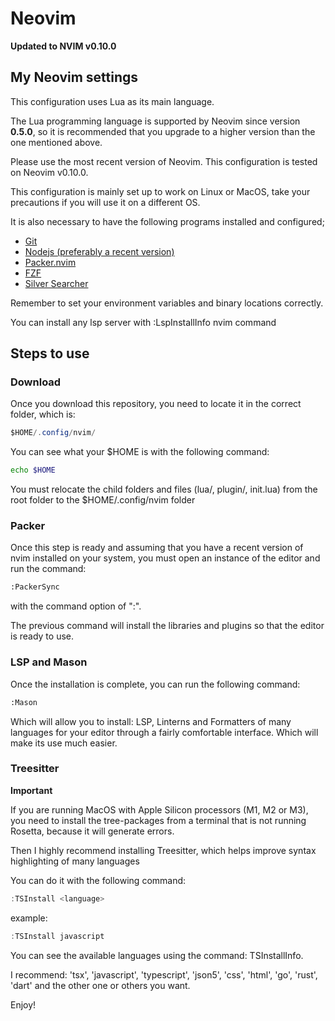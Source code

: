 # Neovim

**Updated to NVIM v0.10.0**

## My Neovim settings

This configuration uses Lua as its main language.

The Lua programming language is supported by Neovim since version **0.5.0**, so it
is recommended that you upgrade to a higher version than the one mentioned
above.

Please use the most recent version of Neovim.
This configuration is tested on Neovim v0.10.0.

This configuration is mainly set up to work on Linux or MacOS,
take your precautions if you will use it on a different OS.

It is also necessary to have the following programs installed and configured;

- [Git](https://git-scm.com/)
- [Nodejs (preferably a recent version)](https://nodejs.org/)
- [Packer.nvim](https://github.com/wbthomason/packer.nvim)
- [FZF](https://github.com/junegunn/fzf)
- [Silver Searcher](https://github.com/ggreer/the_silver_searcher)

Remember to set your environment variables and binary locations correctly.

You can install any lsp server with :LspInstallInfo nvim command

## Steps to use

### Download

Once you download this repository, you need to locate it in the correct folder,
which is:

```java
$HOME/.config/nvim/
```

You can see what your $HOME is with the following command:

```bash
echo $HOME
```

You must relocate the child folders and files (lua/, plugin/, init.lua) from the
root folder to the $HOME/.config/nvim folder

### Packer

Once this step is ready and assuming that you have a recent version of nvim
installed on your system, you must open an instance of the editor and run the
command:

```bash
:PackerSync
```

with the command option of ":".

The previous command will install the libraries and plugins so that the editor
is ready to use.

### LSP and Mason

Once the installation is complete, you can run the following command:

```bash
:Mason
```

Which will allow you to install: LSP, Linterns and Formatters
of many languages for your editor through a fairly comfortable
interface. Which will make its use much easier.

### Treesitter

**Important**

If you are running MacOS with Apple Silicon processors
(M1, M2 or M3), you need to install the tree-packages from
a terminal that is not running Rosetta, because it will
generate errors.

Then I highly recommend installing Treesitter, which helps
improve syntax highlighting of many languages

You can do it with the following command:

```javascript
:TSInstall <language>
```

example:

```javascript
:TSInstall javascript
```

You can see the available languages using the command: TSInstallInfo.

I recommend: 'tsx', 'javascript', 'typescript', 'json5', 'css', 'html', 'go', 'rust', 'dart'
and the other one or others you want.

Enjoy!
